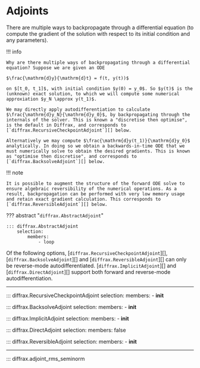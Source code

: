 # Adjoints

There are multiple ways to backpropagate through a differential equation (to compute the gradient of the solution with respect to its initial condition and any parameters).

!!! info

    Why are there multiple ways of backpropagating through a differential equation? Suppose we are given an ODE

    $\frac{\mathrm{d}y}{\mathrm{d}t} = f(t, y(t))$

    on $[t_0, t_1]$, with initial condition $y(0) = y_0$. So $y(t)$ is the (unknown) exact solution, to which we will compute some numerical approxiation $y_N \approx y(t_1)$.

    We may directly apply autodifferentiation to calculate $\frac{\mathrm{d}y_N}{\mathrm{d}y_0}$, by backpropagating through the internals of the solver. This is known a "discretise then optimise", is the default in Diffrax, and corresponds to [`diffrax.RecursiveCheckpointAdjoint`][] below.

    Alternatively we may compute $\frac{\mathrm{d}y(t_1)}{\mathrm{d}y_0}$ analytically. In doing so we obtain a backwards-in-time ODE that we must numerically solve to obtain the desired gradients. This is known as "optimise then discretise", and corresponds to [`diffrax.BacksolveAdjoint`][] below.

!!! note

    It is possible to augment the structure of the forward ODE solve to ensure algebraic reversibility of the numerical operations. As a result, backpropagation can be performed with very low memory usage and retain exact gradient calculation. This corresponds to [`diffrax.ReversibleAdjoint`][] below.

??? abstract "`diffrax.AbstractAdjoint`"

    ::: diffrax.AbstractAdjoint
        selection:
            members:
                - loop

Of the following options, [`diffrax.RecursiveCheckpointAdjoint`][], [`diffrax.BacksolveAdjoint`][] and [`diffrax.ReversibleAdjoint`][] can only be reverse-mode autodifferentiated. [`diffrax.ImplicitAdjoint`][] and [`diffrax.DirectAdjoint`][] support both forward and reverse-mode autodifferentiation.

---

::: diffrax.RecursiveCheckpointAdjoint
    selection:
        members:
            - __init__

::: diffrax.BacksolveAdjoint
    selection:
        members:
            - __init__

::: diffrax.ImplicitAdjoint
    selection:
        members:
            - __init__

::: diffrax.DirectAdjoint
    selection:
        members: false

::: diffrax.ReversibleAdjoint
    selection:
        members:
            - __init__

---

::: diffrax.adjoint_rms_seminorm

